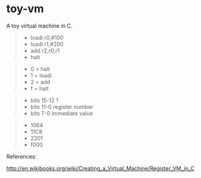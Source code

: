 # toy-vm

A toy virtual machine in C.

 > *  loadi	r0,#100
 > *  loadi	r1,#200
 > *  add		r2,r0,r1
 > *  halt


 > *  0	=	halt
 > *  1	=	loadi
 > *  2	=	add
 > *  f	=	halt
 

 > *  bits	15-12	1
 > *  bits	11-0	register number
 > *  bits	7-0		immediate value
 

 > *  1064
 > *  11C8
 > *  2201
 > *  f000
 

 References:
 
 http://en.wikibooks.org/wiki/Creating_a_Virtual_Machine/Register_VM_in_C